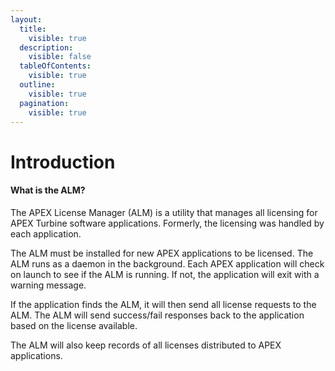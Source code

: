 ```yaml
---
layout:
  title:
    visible: true
  description:
    visible: false
  tableOfContents:
    visible: true
  outline:
    visible: true
  pagination:
    visible: true
---
```


# Introduction



#### What is the ALM?

The APEX License Manager (ALM) is a utility that manages all licensing for APEX Turbine software applications. Formerly, the licensing was handled by each application.&#x20;

The ALM must be installed for new APEX applications to be licensed. The ALM runs as a daemon in the background. Each APEX application will check on launch to see if the ALM is running. If not, the application will exit with a warning message.&#x20;

If the application finds the ALM, it will then send all license requests to the ALM. The ALM will send success/fail responses back to the application based on the license available.&#x20;

The ALM will also keep records of all licenses distributed to APEX applications.
